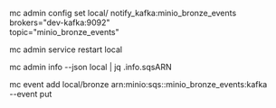 mc admin config set local/ notify_kafka:minio_bronze_events \
    brokers="dev-kafka:9092" \
    topic="minio_bronze_events" 

mc admin service restart local

mc admin info --json local | jq  .info.sqsARN

mc event add local/bronze arn:minio:sqs::minio_bronze_events:kafka \
  --event put